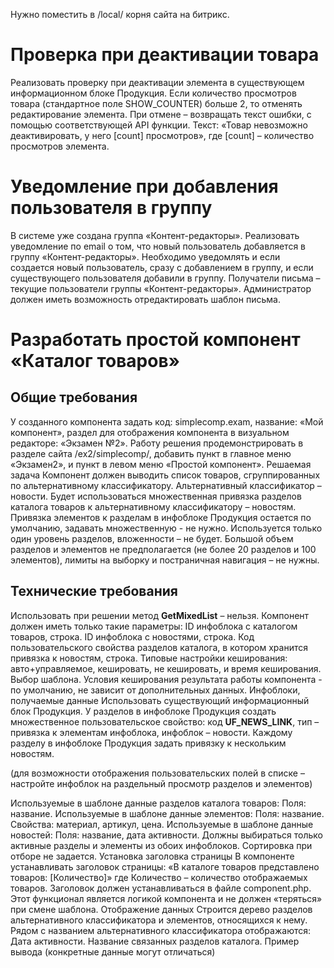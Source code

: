 Нужно поместить в /local/ корня сайта на битрикс.

# Проверка при деактивации товара

Реализовать проверку при деактивации элемента в существующем информационном блоке Продукция.
Если количество просмотров товара (стандартное поле SHOW_COUNTER) больше 2, то отменять редактирование элемента.
При отмене – возвращать текст ошибки, c помощью соответствующей API функции. Текст: «Товар невозможно деактивировать, у него [count] просмотров», где [count] – количество просмотров элемента.

# Уведомление при добавления пользователя в группу

В системе уже создана группа «Контент-редакторы».
Реализовать уведомление по email о том, что новый пользователь добавляется в группу «Контент-редакторы».
Необходимо уведомлять и если создается новый пользователь, сразу с добавлением в группу, и если существующего пользователя добавили в группу.
Получатели письма – текущие пользователи группы «Контент-редакторы».
Администратор должен иметь возможность отредактировать шаблон письма.

# Разработать простой компонент «Каталог товаров»

## Общие требования
У созданного компонента задать код: simplecomp.exam, название: «Мой компонент», раздел для отображения компонента в визуальном редакторе: «Экзамен №2». 
Работу решения продемонстрировать в разделе сайта /ex2/simplecomp/, добавить пункт в главное меню «Экзамен2», и пункт в левом меню «Простой компонент».
Решаемая задача
Компонент должен выводить список товаров, сгруппированных по альтернативному классификатору. Альтернативный классификатор – новости.
Будет использоваться множественная привязка разделов каталога товаров к альтернативному классификатору – новостям. Привязка элементов к разделам в инфоблоке
Продукция остается по умолчанию, задавать множественную - не нужно.
Используется только один уровень разделов, вложенности – не будет.
Большой объем разделов и элементов не предполагается (не более 20 разделов и 100 элементов), лимиты на выборку и постраничная навигация – не нужны.

## Технические требования
Использовать при решении метод **GetMixedList** – нельзя.
Компонент должен иметь только такие параметры:
ID инфоблока с каталогом товаров, строка.
ID инфоблока с новостями, строка.
Код пользовательского свойства разделов каталога, в котором хранится привязка к новостям, строка.
Типовые настройки кеширования: авто+управляемое, кешировать, не кешировать, и время кеширования.
Выбор шаблона.
Условия кеширования результата работы компонента - по умолчанию, не зависит от дополнительных данных.
Инфоблоки, получаемые данные
Использовать существующий информационный блок Продукция.
У разделов в инфоблоке Продукция создать множественное пользовательское свойство: код **UF_NEWS_LINK**, тип – привязка к элементам инфоблока, инфоблок – новости.
Каждому разделу в инфоблоке Продукция задать привязку к нескольким новостям. 


(для возможности отображения пользовательских полей в списке – настройте инфоблок на раздельный просмотр разделов и элементов)

Используемые в шаблоне данные разделов каталога товаров:
Поля: название.
Используемые в шаблоне данные элементов:
Поля: название.
Свойства: материал, артикул, цена.
Используемые в шаблоне данные новостей:
Поля: название, дата активности.
Должны выбираться только активные разделы и элементы из обоих инфоблоков.
Сортировка при отборе не задается.
Установка заголовка страницы
В компоненте устанавливать заголовок страницы: «В каталоге товаров представлено товаров: [Количество]» где Количество – количество отображаемых товаров.
Заголовок должен устанавливаться в файле component.php. Этот функционал является логикой компонента и не должен «теряться» при смене шаблона.
Отображение данных
Строится дерево разделов альтернативного классификатора и элементов, относящихся к нему.
Рядом с названием альтернативного классификатора отображаются:
Дата активности.
Название связанных разделов каталога.
Пример вывода (конкретные данные могут отличаться)

